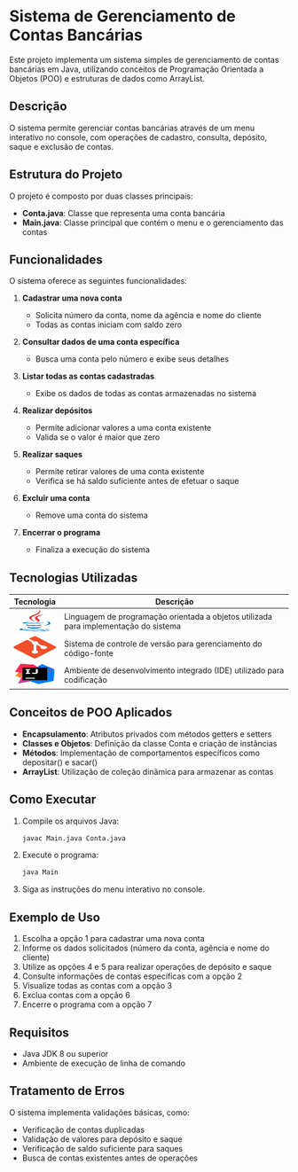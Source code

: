 # Sistema de Gerenciamento de Contas Bancárias

Este projeto implementa um sistema simples de gerenciamento de contas bancárias em Java, utilizando conceitos de Programação Orientada a Objetos (POO) e estruturas de dados como ArrayList.

## Descrição

O sistema permite gerenciar contas bancárias através de um menu interativo no console, com operações de cadastro, consulta, depósito, saque e exclusão de contas.

## Estrutura do Projeto

O projeto é composto por duas classes principais:

- **Conta.java**: Classe que representa uma conta bancária
- **Main.java**: Classe principal que contém o menu e o gerenciamento das contas

## Funcionalidades

O sistema oferece as seguintes funcionalidades:

1. **Cadastrar uma nova conta**
    - Solicita número da conta, nome da agência e nome do cliente
    - Todas as contas iniciam com saldo zero

2. **Consultar dados de uma conta específica**
    - Busca uma conta pelo número e exibe seus detalhes

3. **Listar todas as contas cadastradas**
    - Exibe os dados de todas as contas armazenadas no sistema

4. **Realizar depósitos**
    - Permite adicionar valores a uma conta existente
    - Valida se o valor é maior que zero

5. **Realizar saques**
    - Permite retirar valores de uma conta existente
    - Verifica se há saldo suficiente antes de efetuar o saque

6. **Excluir uma conta**
    - Remove uma conta do sistema

7. **Encerrar o programa**
    - Finaliza a execução do sistema

## Tecnologias Utilizadas

| Tecnologia                                                                                                                         | Descrição |
|------------------------------------------------------------------------------------------------------------------------------------|-----------|
| <img src="https://raw.githubusercontent.com/devicons/devicon/master/icons/java/java-original.svg" width="80" height="40"/>         | Linguagem de programação orientada a objetos utilizada para implementação do sistema |
| <img src="https://raw.githubusercontent.com/devicons/devicon/master/icons/git/git-original.svg" width="80" height="40"/>           | Sistema de controle de versão para gerenciamento do código-fonte |
| <img src="https://raw.githubusercontent.com/devicons/devicon/master/icons/intellij/intellij-original.svg" width="80" height="40"/> | Ambiente de desenvolvimento integrado (IDE) utilizado para codificação |

## Conceitos de POO Aplicados

- **Encapsulamento**: Atributos privados com métodos getters e setters
- **Classes e Objetos**: Definição da classe Conta e criação de instâncias
- **Métodos**: Implementação de comportamentos específicos como depositar() e sacar()
- **ArrayList**: Utilização de coleção dinâmica para armazenar as contas

## Como Executar

1. Compile os arquivos Java:
   ```bash
   javac Main.java Conta.java
   ```

2. Execute o programa:
   ```bash
   java Main
   ```

3. Siga as instruções do menu interativo no console.

## Exemplo de Uso

1. Escolha a opção 1 para cadastrar uma nova conta
2. Informe os dados solicitados (número da conta, agência e nome do cliente)
3. Utilize as opções 4 e 5 para realizar operações de depósito e saque
4. Consulte informações de contas específicas com a opção 2
5. Visualize todas as contas com a opção 3
6. Exclua contas com a opção 6
7. Encerre o programa com a opção 7

## Requisitos

- Java JDK 8 ou superior
- Ambiente de execução de linha de comando

## Tratamento de Erros

O sistema implementa validações básicas, como:
- Verificação de contas duplicadas
- Validação de valores para depósito e saque
- Verificação de saldo suficiente para saques
- Busca de contas existentes antes de operações